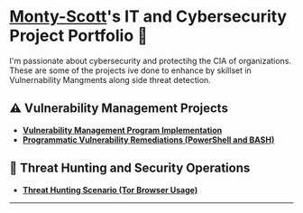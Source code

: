 # <a href="https://www.linkedin.com/in/Monty-Sxott/">Monty-Scott</a>'s IT and Cybersecurity Project Portfolio 🔐

I'm passionate about cybersecurity and protectihg the CIA of organizations. These are some of the projects ive done to enhance by skillset in Vulnernability Mangments along side threat detection.


## ⚠️ Vulnerability Management Projects

- **[Vulnerability Management Program Implementation](https://github.com/Monty-Scott/Vulnerability-Program)**
- **[Programmatic Vulnerability Remediations (PowerShell and BASH)](https://github.com/Monty-Scott/programmatic-vulnerability-remediations)**

## 🚨 Threat Hunting and Security Operations

- **[Threat Hunting Scenario (Tor Browser Usage)](https://github.com/Monty-Scott/threat-hunting-scenario-tor)**

<hr/>



[linkedin]: https://linkedin.com/in/___________

<!--
<img width="35" alt="image" src="https://github.com/user-attachments/assets/2f41c7cd-5ea8-4475-b451-a37161b6c3fb"> 
<img width="35" alt="image" src="https://github.com/user-attachments/assets/77649969-9910-4994-8b96-74a116cfb2a8">
-->

